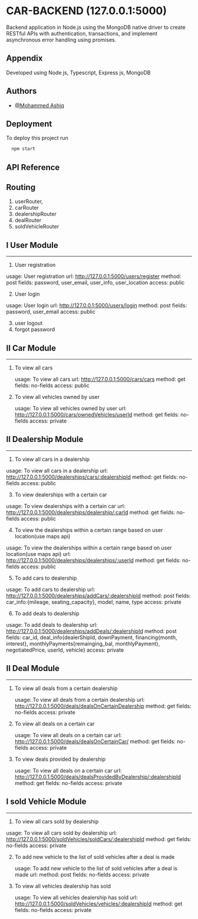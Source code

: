 # CAR-BACKEND (127.0.0.1:5000)

Backend application in Node.js using the MongoDB native driver to create RESTful APIs with authentication, transactions, and implement asynchronous error handling using promises.

## Appendix

Developed using Node js, Typescript, Express js, MongoDB



## Authors

- [@Mohammed Ashiq](https://github.com/mohammedashiqs)


## Deployment

To deploy this project run

```bash
  npm start
```
## API Reference

## Routing
1. userRouter,
2. carRouter
3. dealershipRouter
4. dealRouter
5. soldVehicleRouter

## I User Module
-------------------

 1. User registration

   usage: User registration
   url: http://127.0.0.1:5000/users/register
   method: post
   fields: password, user_email, user_info, user_location
   access: public
   


 2. User login

   usage: User login
   url: http://127.0.0.1:5000/users/login
   method: post
   fields: password, user_email
   access: public

 3. user logout
 4. forgot password



## II Car Module
-------------------

1. To view all cars

   usage: To view all cars
   url: http://127.0.0.1:5000/cars/cars
   method: get
   fields: no-fields
   access: public


2. To view all vehicles owned by user
   
   usage: To view all vehicles owned by user
   url: http://127.0.0.1:5000/cars/ownedVehicles/userId
   method: get
   fields: no-fields
   access: private






## II Dealership Module
-------------------



 1. To view all cars in a dealership
   
   usage: To view all cars in a dealership
   url: http://127.0.0.1:5000/dealerships/cars/:dealershipId
   method: get
   fields: no-fields
   access: public


 3. To view dealerships with a certain car

   usage: To view dealerships with a certain car
   url: http://127.0.0.1:5000/dealerships/dealership/:carId
   method: get
   fields: no-fields
   access: public


 4. To view the dealerships within a certain range based on user location(use maps api)

   usage: To view the dealerships within a certain range based on user location(use maps api)
   url: http://127.0.0.1:5000/dealerships/dealerships/:userId
   method: get
   fields: no-fields
   access: public

 5. To add cars to dealership

   usage: To add cars to dealership
   url: http://127.0.0.1:5000/dealerships/addCars/:dealershipId
   method: post
   fields: car_info:{mileage, seating_capacity}, model, name, type
   access: private

 6. To add deals to dealership

   usage: To add deals to dealership
   url: http://127.0.0.1:5000/dealerships/addDeals/:dealershipId
   method: post
   fields: car_id, deal_info{dealerShipId, downPayment, financing{month, interest}, monthlyPayments{remainging_bal, monthlyPayment}, negotiatedPrice, userId, vehicle}
   access: private
 


## II Deal Module
-------------------

1. To view all deals from a certain dealership

   usage: To view all deals from a certain dealership
   url: http://127.0.0.1:5000/deals/dealsOnCertainDealership
   method: get
   fields: no-fields
   access: private


2. To view all deals on a certain car

   usage: To view all deals on a certain car
   url: http://127.0.0.1:5000/deals/dealsOnCertainCar/
   method: get
   fields: no-fields
   access: private


3. To view deals provided by dealership

   usage: To view all deals on a certain car
   url: http://127.0.0.1:5000/deals/dealsProvidedByDealership/:dealershipId
   method: get
   fields: no-fields
   access: private
   
## I sold Vehicle Module
------------------------


 1. To view all cars sold by dealership       

   usage: To view all cars sold by dealership
   url: http://127.0.0.1:5000/soldVehicles/soldCars/:dealershipId
   method: get
   fields: no-fields
   access: private

 

2. To add new vehicle to the list of sold vehicles after a deal is made


   usage: To add new vehicle to the list of sold vehicles after a deal is made
   url: 
   method: post
   fields: no-fields
   access: private

3. To view all vehicles dealership has sold

   usage: To view all vehicles dealership has sold
   url: http://127.0.0.1:5000/soldVehicles/vehicles/:dealershipId
   method: get
   fields: no-fields
   access: private